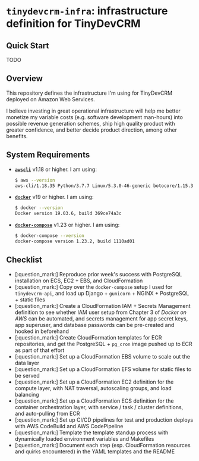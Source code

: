 # `tinydevcrm-infra`: infrastructure definition for TinyDevCRM

## Quick Start

TODO

## Overview

This repository defines the infrastructure I'm using for TinyDevCRM deployed on
Amazon Web Services.

I believe investing in great operational infrastructure will help me better
monetize my variable costs (e.g. software development man-hours) into possible
revenue generation schemes, ship high quality product with greater confidence,
and better decide product direction, among other benefits.

## System Requirements

-   [**`awscli`**](https://github.com/aws/aws-cli) v1.18 or higher. I am using:

    ```bash
    $ aws --version
    aws-cli/1.18.35 Python/3.7.7 Linux/5.3.0-46-generic botocore/1.15.35
    ```

-   [**`docker`**](https://www.docker.com/) v19 or higher. I am using:

    ```bash
    $ docker --version
    Docker version 19.03.6, build 369ce74a3c
    ```

-   [**`docker-compose`**](https://github.com/docker/compose) v1.23 or higher. I
    am using:

    ```bash
    $ docker-compose --version
    docker-compose version 1.23.2, build 1110ad01
    ```

## Checklist

-   [:question_mark:] Reproduce prior week's success with PostgreSQL
    installation on ECS, EC2 + EBS, and CloudFormation
-   [:question_mark:] Copy over the `docker-compose` setup I used for
    `tinydevcrm-api`, and load up Django + `gunicorn` + NGINX + PostgreSQL +
    static files
-   [:question_mark:] Create a CloudFormation IAM + Secrets Management
    definition to see whether IAM user setup from Chapter 3 of *Docker on AWS*
    can be automated, and secrets management for app secret keys, app superuser,
    and database passwords can be pre-created and hooked in beforehand
-   [:question_mark:] Create CloudFormation templates for ECR repositories, and
    get the PostgreSQL + `pg_cron` image pushed up to ECR as part of that effort
-   [:question_mark:] Set up a CloudFormation EBS volume to scale out the data
    layer
-   [:question_mark:] Set up a CloudFormation EFS volume for static files to be
    served
-   [:question_mark:] Set up a CloudFormation EC2 definition for the compute
    layer, with NAT traversal, autoscaling groups, and load balancing
-   [:question_mark:] Set up a CloudFormation ECS definition for the container
    orchestration layer, with service / task / cluster definitions, and
    auto-pulling from ECR
-   [:question_mark:] Set up CI/CD pipelines for test and production deploys
    with AWS CodeBuild and AWS CodePipeline
-   [:question_mark:] Template the template standup process with dynamically
    loaded environment variables and Makefiles
-   [:question_mark:] Document each step (esp. CloudFormation resources and
    quirks encountered) in the YAML templates and the README
